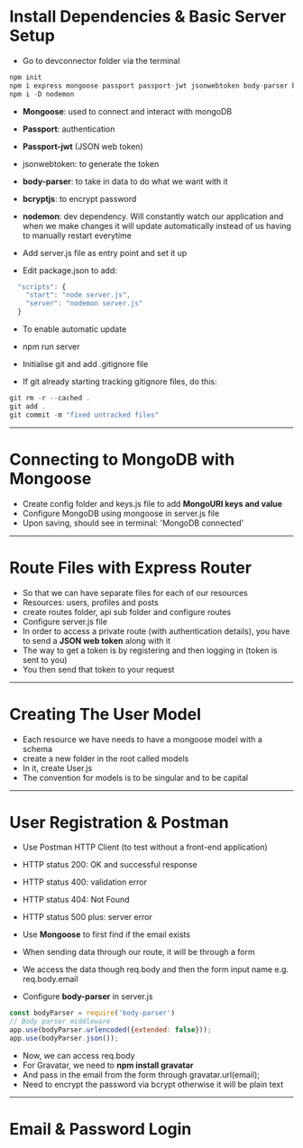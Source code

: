 # Install Dependencies & Basic Server Setup
- Go to devconnector folder via the terminal 
```javascript
npm init
npm i express mongoose passport passport-jwt jsonwebtoken body-parser bcryptjs validator
npm i -D nodemon
```
- **Mongoose**: used to connect and interact with mongoDB
- **Passport**: authentication
- **Passport-jwt** (JSON web token)
- jsonwebtoken: to generate the token
- **body-parser**: to take in data to do what we want with it 
- **bcryptjs**: to encrypt password
- **nodemon**: dev dependency. Will constantly watch our application and when we make changes it will update automatically instead of us having to manually restart everytime


- Add server.js file as entry point and set it up
- Edit package.json to add: 
```javascript
  "scripts": {
    "start": "node server.js",
    "server": "nodemon server.js"
  }
```
- To enable automatic update
- npm run server 

- Initialise git and add .gitignore file 
- If git already starting tracking gitignore files, do this: 
```javascript
git rm -r --cached .
git add .
git commit -m "fixed untracked files"
```

____________________________________________

# Connecting to MongoDB with Mongoose 
- Create config folder and keys.js file to add **MongoURI keys and value**
- Configure MongoDB using mongoose in server.js file
- Upon saving, should see in terminal: 'MongoDB connected'

____________________________________________

# Route Files with Express Router

- So that we can have separate files for each of our resources 
- Resources: users, profiles and posts 
- create routes folder, api sub folder and configure routes 
- Configure server.js file
- In order to access a private route (with authentication details), you have to send a **JSON web token** along with it 
- The way to get a token is by registering and then logging in (token is sent to you)
- You then send that token to your request
____________________________________________

# Creating The User Model

- Each resource we have needs to have a mongoose model with a schema
- create a new folder in the root called models
- In it, create User.js
- The convention for models is to be singular and to be capital

____________________________________________

# User Registration & Postman

- Use Postman HTTP Client (to test without a front-end application)
- HTTP status 200: OK and successful response
- HTTP status 400: validation error
- HTTP status 404: Not Found
- HTTP status 500 plus: server error

- Use **Mongoose** to first find if the email exists
- When sending data through our route, it will be through a form 
- We access the data though req.body and then the form input name e.g. req.body.email
- Configure **body-parser** in server.js
```javascript
const bodyParser = require('body-parser')
// Body parser middleware 
app.use(bodyParser.urlencoded({extended: false}));
app.use(bodyParser.json());
```

- Now, we can access req.body 
- For Gravatar, we need to **npm install gravatar**
- And pass in the email from the form through gravatar.url(email);
- Need to encrypt the password via bcrypt otherwise it will be plain text


____________________________________________

# Email & Password Login





















